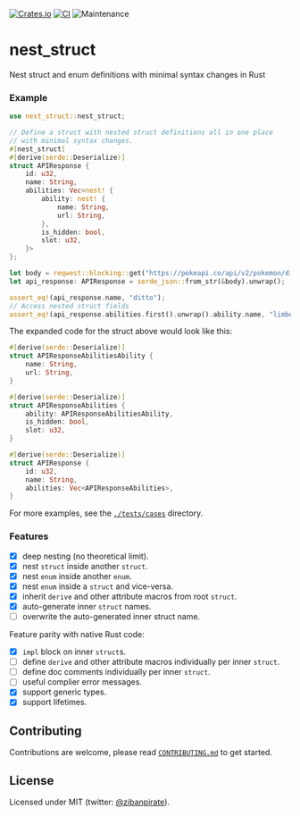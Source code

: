 [![Crates.io](https://img.shields.io/crates/v/nest_struct.svg)](https://crates.io/crates/nest_struct)
[![CI](https://github.com/ZibanPirate/nest_struct/actions/workflows/ci.yml/badge.svg)](https://github.com/ZibanPirate/nest_struct/actions/workflows/ci.yml)
![Maintenance](https://img.shields.io/badge/maintenance-activly--developed-brightgreen.svg)

# nest_struct

Nest struct and enum definitions with minimal syntax changes in Rust

### Example

```rust
use nest_struct::nest_struct;

// Define a struct with nested struct definitions all in one place
// with minimal syntax changes.
#[nest_struct]
#[derive(serde::Deserialize)]
struct APIResponse {
    id: u32,
    name: String,
    abilities: Vec<nest! {
        ability: nest! {
            name: String,
            url: String,
        },
        is_hidden: bool,
        slot: u32,
    }>
};

let body = reqwest::blocking::get("https://pokeapi.co/api/v2/pokemon/ditto").unwrap().text().unwrap();
let api_response: APIResponse = serde_json::from_str(&body).unwrap();

assert_eq!(api_response.name, "ditto");
// Access nested struct fields
assert_eq!(api_response.abilities.first().unwrap().ability.name, "limber");
```

The expanded code for the struct above would look like this:

```rust
#[derive(serde::Deserialize)]
struct APIResponseAbilitiesAbility {
    name: String,
    url: String,
}

#[derive(serde::Deserialize)]
struct APIResponseAbilities {
    ability: APIResponseAbilitiesAbility,
    is_hidden: bool,
    slot: u32,
}

#[derive(serde::Deserialize)]
struct APIResponse {
    id: u32,
    name: String,
    abilities: Vec<APIResponseAbilities>,
}
```

For more examples, see the [`./tests/cases`](https://github.com/ZibanPirate/nest_struct/tree/main/tests/cases) directory.

### Features

-   [x] deep nesting (no theoretical limit).
-   [x] nest `struct` inside another `struct`.
-   [x] nest `enum` inside another `enum`.
-   [x] nest `enum` inside a `struct` and vice-versa.
-   [x] inherit `derive` and other attribute macros from root `struct`.
-   [x] auto-generate inner `struct` names.
-   [ ] overwrite the auto-generated inner struct name.

Feature parity with native Rust code:

-   [x] `impl` block on inner `struct`s.
-   [ ] define `derive` and other attribute macros individually per inner `struct`.
-   [ ] define doc comments individually per inner `struct`.
-   [ ] useful complier error messages.
-   [x] support generic types.
-   [x] support lifetimes.

## Contributing

Contributions are welcome, please read [`CONTRIBUTING.md`](https://github.com/ZibanPirate/nest_struct/blob/main/CONTRIBUTING.md) to get started.

## License

Licensed under MIT (twitter: [@zibanpirate](https://twitter.com/zibanpirate)).
